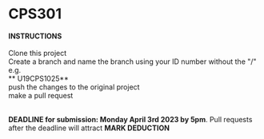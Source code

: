 # CPS301
**INSTRUCTIONS**<br><br>
Clone this project<br>
Create a branch and name the branch using your ID number without the "/" e.g.<br>** U19CPS1025**<br>
push the changes to the original project<br>
make a pull request<br><br>

**DEADLINE for submission: Monday April 3rd 2023 by 5pm**. Pull requests after the deadline will attract **MARK DEDUCTION**
